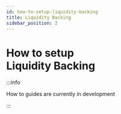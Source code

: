 ```yaml
---
id: how-to-setup-liquidity-backing
title: Liquidity Backing
sidebar_position: 2
---
```


# How to setup <br/> Liquidity Backing

:::info

How to guides are currently in development

:::
